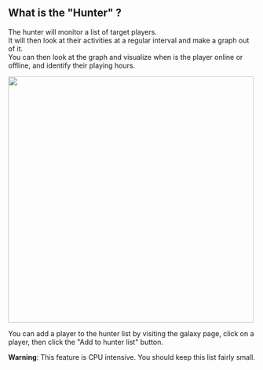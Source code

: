 ## What is the "Hunter" ?

The hunter will monitor a list of target players.  
It will then look at their activities at a regular interval and make a graph out of it.  
You can then look at the graph and visualize when is the player online or offline, and identify their playing hours.  

[<img src="/public/views/documentation/img/hunter.jpg" alt="" width="500" />](/public/views/documentation/img/hunter.jpg)

You can add a player to the hunter list by visiting the galaxy page, click on a player, then click the "Add to hunter list" button.  

**Warning**: This feature is CPU intensive. You should keep this list fairly small.